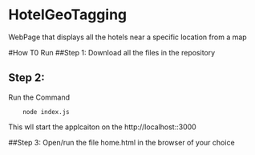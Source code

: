 # HotelGeoTagging
WebPage that displays all the hotels near a specific location from a map

#How T0 Run
##Step 1:
 Download all the files in the repository
 
## Step 2:
 Run the Command 
 
        node index.js
 This wll start the applcaiton on the http://localhost::3000

##Step 3:
 Open/run the file home.html in the browser of your choice